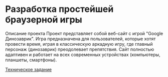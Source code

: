 # Разработка простейшей браузерной игры
Описание проекта
Проект представляет собой веб-сайт с игрой "Google Динозаврик". Игра предназначена для пользователей, которые хотят провести время, играя в классическую аркадную игру, где главный персонаж (динозаврик) преодолевает препятствия. Сайт полностью адаптивен и работает на всех современных устройствах (компьютеры, планшеты, смартфоны).

[Техническое задание](Техническое%20задание.md)
